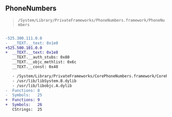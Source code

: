 ## PhoneNumbers

> `/System/Library/PrivateFrameworks/PhoneNumbers.framework/PhoneNumbers`

```diff

-525.300.111.0.0
-  __TEXT.__text: 0x1e0
+525.500.101.0.0
+  __TEXT.__text: 0x1e8
   __TEXT.__auth_stubs: 0x80
   __TEXT.__objc_methlist: 0x6c
   __TEXT.__const: 0x40

   - /System/Library/PrivateFrameworks/CorePhoneNumbers.framework/CorePhoneNumbers
   - /usr/lib/libSystem.B.dylib
   - /usr/lib/libobjc.A.dylib
-  Functions: 8
-  Symbols:   25
+  Functions: 9
+  Symbols:   26
   CStrings:  25
 

```
